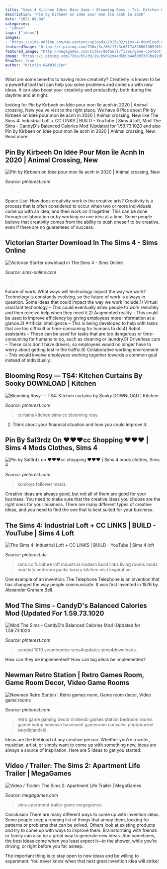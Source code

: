 ```yaml
---
title: "Sims 4 Kitchen Ideas Base Game ~ Blooming Rosy — Ts4: Kitchen Curtains By Sooky Download"
description: "Pin by kirbeeh on idée pour mon île acnh in 2020"
date: "2022-09-04"
categories:
- "ideas"
tags: ["ideas"]
images:
- "https://sims-online.com/wp-content/uploads/2015/02/sims-4-download-victorian-starter-living-room-piano.jpg"
featuredImage: "https://i.pinimg.com/736x/3c/68/17/3c6817a32686f365f613d914f7a2e61d.jpg"
featured_image: "http://megagames.com/sites/default/files/game-content-images/Sims%202%20Apartment%20Life%20apl2.jpg"
image: "https://i.pinimg.com/736x/b5/d9/29/b5d929a4d5b0b44f0d33d7be91dba19e.jpg"
ShowToc: true
author: "Kristin O&#039;Kon"
---
```



What are some benefits to having more creativity?
Creativity is known to be a powerful tool that can help you solve problems and come up with new ideas. It can also boost your creativity and productivity, both during the daytime and at night.

	

		
looking for Pin by Kirbeeh on Idée pour mon île acnh in 2020 | Animal crossing, New you've visit to the right place. We have 8 Pics about Pin by Kirbeeh on Idée pour mon île acnh in 2020 | Animal crossing, New like The Sims 4: Industrial Loft + CC LINKS | BUILD - YouTube | Sims 4 loft, Mod The Sims - CandyD&#039;s Balanced Calories Mod (Updated for 1.59.73.1020 and also Pin by Kirbeeh on Idée pour mon île acnh in 2020 | Animal crossing, New. Read more:
		
    
## Pin By Kirbeeh On Idée Pour Mon île Acnh In 2020 | Animal Crossing, New

<img loading=lazy src="https://i.pinimg.com/736x/3c/68/17/3c6817a32686f365f613d914f7a2e61d.jpg" onerror="this.onerror=null;this.src='https://tse1.mm.bing.net/th?id=OIP.C9yi28RMt-DRVB-tum3IIAHaEK&amp;pid=15.1';" alt="Pin by Kirbeeh on Idée pour mon île acnh in 2020 | Animal crossing, New">

_Source: pinterest.com_

>. 

	

Space Use: How does creativity work in the creative arts?
Creativity is a process that is often considered to occur when two or more individuals come up with an idea, and then work on it together. This can be done through collaboration or by working on one idea at a time. Some people believe that creativity comes from the ability to push oneself to be creative, even if there are no guarantees of success.

    
## Victorian Starter Download In The Sims 4 - Sims Online

<img loading=lazy src="https://sims-online.com/wp-content/uploads/2015/02/sims-4-download-victorian-starter-living-room-piano.jpg" onerror="this.onerror=null;this.src='https://tse2.mm.bing.net/th?id=OIP.Xnef2RcGMHP-aUM5qhdO-wHaEE&amp;pid=15.1';" alt="Victorian Starter download in The Sims 4 - Sims Online">

_Source: sims-online.com_

>. 

	

Future of work: What ways will technology impact the way we work?
Technology is constantly evolving, so the future of work is always in question. Some ideas that could impact the way we work include:1) Virtual assistant technology – This could eventually allow people to work remotely and then receive help when they need it.2) Augmented reality – This could be used to improve efficiency by giving employees more information at a glance.3) Artificial intelligence – This is being developed to help with tasks that are too difficult or time-consuming for humans to do.4) Robot assistants – These can be used for tasks that are too dangerous or time- consuming for humans to do, such as cleaning or laundry.5) Driverless cars – These cars don’t have drivers, so employees would no longer have to worry about getting lost in the traffic.6) Collaborative working environment – This would involve employees working together towards a common goal instead of individually.

    
## Blooming Rosy — TS4: Kitchen Curtains By Sooky DOWNLOAD | Kitchen

<img loading=lazy src="https://i.pinimg.com/736x/b5/d9/29/b5d929a4d5b0b44f0d33d7be91dba19e.jpg" onerror="this.onerror=null;this.src='https://tse4.mm.bing.net/th?id=OIP.Giq7DPrIdBOxZvIffW0UMQHaFj&amp;pid=15.1';" alt="Blooming Rosy — TS4: Kitchen curtains by Sooky DOWNLOAD | Kitchen">

_Source: pinterest.com_

>curtains kitchen sims cc blooming rosy. 

	

2. Think about your financial situation and how you could improve it.

    
## Pin By Sal3rdz On ♥♥♥cc Shopping ♥♥♥ | Sims 4 Mods Clothes, Sims 4

<img loading=lazy src="https://i.pinimg.com/736x/9b/ad/3e/9bad3e4be1b7a555260bfd3ee03d052a.jpg" onerror="this.onerror=null;this.src='https://tse4.mm.bing.net/th?id=OIP.gdIvpT33i5O4U7_hsnv1mwHaK5&amp;pid=15.1';" alt="Pin by Sal3rdz on ♥♥♥cc shopping ♥♥♥ | Sims 4 mods clothes, Sims 4">

_Source: pinterest.com_

>kumikya follower maxis. 

	

Creative ideas are always good, but not all of them are good for your business. You need to make sure that the creative ideas you choose are the right ones for your business. There are many different types of creative ideas, and you need to find the one that is best suited for your business.

    
## The Sims 4: Industrial Loft + CC LINKS | BUILD - YouTube | Sims 4 Loft

<img loading=lazy src="https://i.pinimg.com/736x/76/44/9a/76449a9aa97b946ef30e7b00a7a16a0f.jpg" onerror="this.onerror=null;this.src='https://tse1.mm.bing.net/th?id=OIP.SCK9v6UpAdga7u6aOya3hQHaEK&amp;pid=15.1';" alt="The Sims 4: Industrial Loft + CC LINKS | BUILD - YouTube | Sims 4 loft">

_Source: pinterest.de_

>sims cc furniture loft industrial modern build links living rooms mods mod lots bedroom packs luxury kitchen visit inspiration. 

	

One example of an invention: The Telephone
Telephone is an invention that has changed the way people communicate. It was first invented in 1876 by Alexander Graham Bell.

    
## Mod The Sims - CandyD&#039;s Balanced Calories Mod (Updated For 1.59.73.1020

<img loading=lazy src="https://i.pinimg.com/736x/ff/de/f1/ffdef110f29a8f07ea6d5e30e145fe10.jpg" onerror="this.onerror=null;this.src='https://tse4.mm.bing.net/th?id=OIP.8gBvV_YJqrP81seI8iN8XAHaFj&amp;pid=15.1';" alt="Mod The Sims - CandyD&#039;s Balanced Calories Mod (Updated for 1.59.73.1020">

_Source: pinterest.com_

>candyd 1010 scumbumbo sims4updates sims4downloads. 

	

How can they be implemented?
How can big ideas be implemented?

    
## Newman Retro Station | Retro Games Room, Game Room Decor, Video Game Rooms

<img loading=lazy src="https://i.pinimg.com/736x/fa/5d/36/fa5d361d75698e57a5e5c226eb17b6dc--nintendo-room-gameroom-ideas.jpg" onerror="this.onerror=null;this.src='https://tse3.mm.bing.net/th?id=OIP.3HRTOdaV3QaHaQvbYptMUAHaIQ&amp;pid=15.1';" alt="Newman Retro Station | Retro games room, Game room decor, Video game rooms">

_Source: pinterest.com_

>retro game gaming decor nintendo games station bedroom rooms gamer setup newman basement gameroom consoles photobucket katydidandkid. 

	

Ideas are the lifeblood of any creative person. Whether you're a writer, musician, artist, or simply want to come up with something new, ideas are always a source of inspiration. Here are 5 ideas to get you started: 

    
## Video / Trailer: The Sims 2: Apartment Life Trailer | MegaGames

<img loading=lazy src="http://megagames.com/sites/default/files/game-content-images/Sims%202%20Apartment%20Life%20apl2.jpg" onerror="this.onerror=null;this.src='https://tse3.mm.bing.net/th?id=OIP.DzzWLHkn19AQu04jZHiYpAHaFV&amp;pid=15.1';" alt="Video / Trailer: The Sims 2: Apartment Life Trailer | MegaGames">

_Source: megagames.com_

>sims apartment trailer game megagames. 

	

Conclusion
There are many different ways to come up with invention ideas. Some people keep a running list of things that annoy them, looking for patterns or problems that can be solved. Others look at existing products and try to come up with ways to improve them.
 Brainstorming with friends or family can also be a great way to generate new ideas. And sometimes, the best ideas come when you least expect it—in the shower, while you’re driving, or right before you fall asleep.

The important thing is to stay open to new ideas and be willing to experiment. You never know when that next great invention idea will strike!

